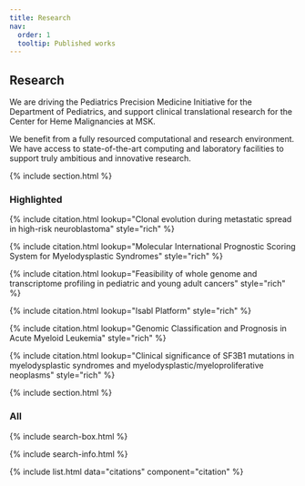 ```yaml
---
title: Research
nav:
  order: 1
  tooltip: Published works
---
```


## Research

We are driving the Pediatrics Precision Medicine Initiative for the Department of Pediatrics, and support clinical translational research for the Center for Heme Malignancies at MSK.

We benefit from a fully resourced computational and research environment. We have access to state-of-the-art computing and laboratory facilities to support truly ambitious and innovative research.

{% include section.html %}

### Highlighted

{% include citation.html lookup="Clonal evolution during metastatic spread in high-risk neuroblastoma" style="rich" %}

{% include citation.html lookup="Molecular International Prognostic Scoring System for Myelodysplastic Syndromes" style="rich" %}

{% include citation.html lookup="Feasibility of whole genome and transcriptome profiling in pediatric and young adult cancers" style="rich" %}

{% include citation.html lookup="Isabl Platform" style="rich" %}

{% include citation.html lookup="Genomic Classification and Prognosis in Acute Myeloid Leukemia" style="rich" %}

{% include citation.html lookup="Clinical significance of SF3B1 mutations in myelodysplastic syndromes and myelodysplastic/myeloproliferative neoplasms" style="rich" %}

{% include section.html %}

### All

{% include search-box.html %}

{% include search-info.html %}

{% include list.html data="citations" component="citation" %}
